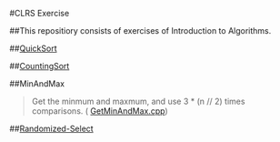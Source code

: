 #CLRS Exercise

##This repositiory consists of exercises of Introduction to Algorithms.


##[QuickSort](QuickSort.py)

##[CountingSort](CountingSort.cpp)

##MinAndMax

> Get the minmum and maxmum, and use 3 * (n // 2) times comparisons. ( [GetMinAndMax.cpp](GetMinAndMax.cpp))
 
##[Randomized-Select](Randomized_Select.py)
